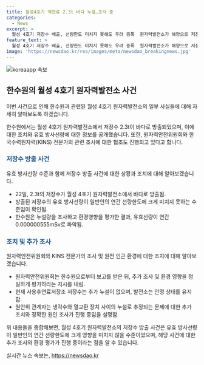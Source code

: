```yaml
---
title: 월성4호기 핵연료 2.3t 바다 누설…조사 중
categories:
  - News
excerpt: >
  월성 4호기 저장수 배출, 선량한도 미치지 못해도 우려 증폭  원자력발전소가 해양으로 저장수 2.3t를 방출했지만, 이는 일반인 선량한도에 미치지 못하는 수준이었다. 원자력안전위원회는 미미한 누설에도 불구하고 주변 환경에 미칠 영향을 평가하기 위해 조사에 착수했다고 밝혔다. 현재 추가 누설은 없으며, 안전 상태를 유지하고 있다는데, 관련 당국의 조사가 계속되고 있다.
feature_text: >
  월성 4호기 저장수 배출, 선량한도 미치지 못해도 우려 증폭  원자력발전소가 해양으로 저장수 2.3t를 방출했지만, 이는 일반인 선량한도에 미치지 못하는 수준이었다. 원자력안전위원회는 미미한 누설에도 불구하고 주변 환경에 미칠 영향을 평가하기 위해 조사에 착수했다고 밝혔다. 현재 추가 누설은 없으며, 안전 상태를 유지하고 있다는데, 관련 당국의 조사가 계속되고 있다.
image: 'https://newsdao.kr/res/images/meta/newsdao_breakingnews.jpg'
---
```


<p><img src="https://newsdao.kr/res/images/meta/newsdao_breakingnews.jpg" alt="koreaapp 속보" /></p>

<h2 data-ke-size="size26">한수원의 월성 4호기 원자력발전소 사건</h2>

<p>이번 사건으로 인해 한수원과 관련된 월성 4호기 원자력발전소의 일부 사실들에 대해 자세히 알아보도록 하겠습니다.</p>

<p data-ke-size="size16">한수원에서는 월성 4호기 원자력발전소에서 저장수 2.3t이 바다로 방출되었으며, 이에 대한 조치와 유효 방사선량에 대한 정보를 공개했습니다. 또한, 원자력안전위원회와 한국수력원자력(KINS) 전문가의 관련 조사에 대한 협조도 진행되고 있다고 합니다.</p>

<h3><b><span style="color: #1a5490;">저장수 방출 사건</span></b></h3>

<p>유효 방사선량 수준과 함께 저장수 방출 사건에 대한 상황과 조치에 대해 알아보겠습니다.</p>

<ul>
  <li>22일, 2.3t의 저장수가 월성 4호기 원자력발전소에서 바다로 방출됨.</li>
  <li>방출된 저장수의 유효 방사선량이 일반인의 연간 선량한도에 크게 미치지 못하는 수준임이 확인됨.</li>
  <li>한수원은 누설량을 조사하고 환경영향을 평가한 결과, 유효선량이 연간 0.000000555mSv로 파악됨.</li>
</ul>

<h3><b><span style="color: #1a5490;">조치 및 추가 조사</span></b></h3>

<p>원자력안전위원회와 KINS 전문가의 조사 및 원전 인근 환경에 대한 조치에 대해 알아보겠습니다.</p>

<ul>
  <li>원자력안전위원회는 한수원으로부터 보고를 받은 뒤, 추가 조사 및 환경 영향을 정밀하게 평가하라는 지시를 내림.</li>
  <li>현재 사용후연료저장조 저장수는 추가 누설이 없으며, 발전소는 안정 상태를 유지함.</li>
  <li>원안위 관계자는 냉각수와 열교환 장치 사이의 누설로 추정되는 문제에 대한 추가 조치와 정확한 원인 조사가 진행 중임을 설명함.</li>
</ul>

<p>위 내용들을 종합해보면, 월성 4호기 원자력발전소의 저장수 방출 사건은 유효 방사선량이 일반인의 연간 선량한도에 크게 영향을 미치지 않을 수준이었으며, 해당 사건에 대한 추가 조사와 환경 평가가 진행 중이라는 점을 알 수 있습니다.</p>
실시간 뉴스 속보는, <a href="https://newsdao.kr" rel="dofollow">https://newsdao.kr</a>


